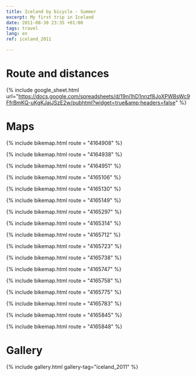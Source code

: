 ```yaml
---
title: Iceland by bicycle - Summer
excerpt: My first trip in Iceland
date: 2011-08-30 23:35 +01:00
tags: travel
lang: en
ref: iceland_2011

---
```


# Route and distances

{% include google_sheet.html url="https://docs.google.com/spreadsheets/d/19ni1hD1nnzf8JoXPWBsWc9FfrBmKQ-uKgKJajJSzE2w/pubhtml?widget=true&amp;headers=false" %}

# Maps

{% include bikemap.html route = "4164908" %}

{% include bikemap.html route = "4164938" %}

{% include bikemap.html route = "4164951" %}

{% include bikemap.html route = "4165106" %}

{% include bikemap.html route = "4165130" %}

{% include bikemap.html route = "4165149" %}

{% include bikemap.html route = "4165297" %}

{% include bikemap.html route = "4165314" %}

{% include bikemap.html route = "4165712" %}

{% include bikemap.html route = "4165723" %}

{% include bikemap.html route = "4165738" %}

{% include bikemap.html route = "4165747" %}

{% include bikemap.html route = "4165758" %}

{% include bikemap.html route = "4165775" %}

{% include bikemap.html route = "4165783" %}

{% include bikemap.html route = "4165845" %}

{% include bikemap.html route = "4165848" %}


# Gallery

{% include gallery.html gallery-tag="iceland_2011" %}


